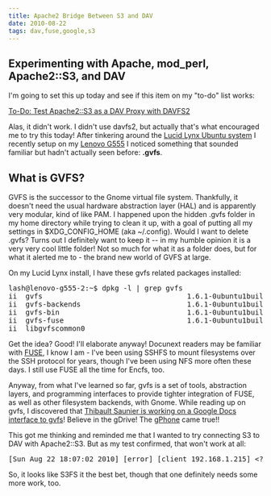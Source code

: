 ```yaml
---
title: Apache2 Bridge Between S3 and DAV
date: 2010-08-22
tags: dav,fuse,google,s3
---
```

## Experimenting with Apache, mod_perl, Apache2::S3, and DAV

I'm going to set this up today and see if this item on my "to-do" list works:

<a href="http://www.docunext.com/2010/08/to-do-test-apache2s3-as-a-dav-proxy-with-davfs2/" class="h3 strong">To-Do: Test Apache2::S3 as a DAV Proxy with DAVFS2</a>

Alas, it didn't work. I didn't use davfs2, but actually that's what encouraged me to try this today! After tinkering around the [Lucid Lynx Ubuntu system](http://www.docunext.com/2010/08/some-ubuntu-customizations-im-using-with-lucid-lynx-1004/) I recently setup on my [Lenovo G555](http://www.my-tech-deals.com/blog/2010/08/review-of-the-lenovo-g555.html) I noticed something that sounded familiar but hadn't actually seen before: **.gvfs**.

## What is GVFS?

GVFS is the successor to the Gnome virtual file system. Thankfully, it doesn't need the usual hardware abstraction layer (HAL) and is apparently very modular, kind of like PAM. I happened upon the hidden .gvfs folder in my home directory while trying to clean it up, with a goal of putting all my settings in $XDG_CONFIG_HOME (aka ~/.config). Would I want to delete .gvfs? Turns out I definitely want to keep it -- in my humble opinion it is a very very cool little folder! Not so much for what it as a folder does, but for what it alerted me to - the brand new world of GVFS at large.

On my Lucid Lynx install, I have these gvfs related packages installed:

<pre class="sh_sh">
lash@lenovo-g555-2:~$ dpkg -l | grep gvfs
ii  gvfs                                  1.6.1-0ubuntu1build1                            userspace virtual filesystem - server
ii  gvfs-backends                         1.6.1-0ubuntu1build1                            userspace virtual filesystem - backends
ii  gvfs-bin                              1.6.1-0ubuntu1build1                            userspace virtual filesystem - binaries
ii  gvfs-fuse                             1.6.1-0ubuntu1build1                            userspace virtual filesystem - fuse server
ii  libgvfscommon0
</pre>

Get the idea? Good! I'll elaborate anyway! Docunext readers may be familiar with [FUSE](http://www.docunext.com/), I know I am - I've been using SSHFS to mount filesystems over the SSH protocol for years, though I've been using NFS more often these days. I still use FUSE all the time for Encfs, too.

Anyway, from what I've learned so far, gvfs is a set of tools, abstraction layers, and programming interfaces to provide tighter integration of FUSE, as well as other filesystem backends, with Gnome. While reading up on gvfs, I discovered that [Thibault Saunier is working on a Google Docs interface to gvfs](http://thiblahute.blogspot.com/2010/01/good-news-about-google-documents-gvfs.html)! Believe in the gDrive! The [gPhone](http://www.soggyblogger.com/blog/2010/08/droid-x-review.html) came true!!

This got me thinking and reminded me that I wanted to try connecting S3 to DAV with Apache2::S3. But as my test confirmed, that won't work at all:

<pre class="sh_log">
[Sun Aug 22 18:07:02 2010] [error] [client 192.168.1.215] &lt;?xml version="1.0" encoding="UTF-8"?>\n&lt;Error>&lt;Code>MethodNotAllowed&lt;/Code>&lt;Message>The specified method is not allowed against this resource.&lt;/Message>&lt;ResourceType>BUCKET&lt;/ResourceType>&lt;Method>PROPFIND&lt;/Method>&lt;RequestId>B0DA9D7EE6DE73AD&lt;/RequestId>&lt;AllowedMethod>PUT&lt;/AllowedMethod>&lt;HostId>tIbZEhZarXoApiO9wzD23fLIrGiYqZ+DKhUxiFYXmG5frXO6faXdpOLgGEAx2Fwc&lt;/HostId>&lt;/Error> at /usr/local/share/perl/5.10.1/Apache2/S3.pm line 153.\n
</pre>

So, it looks like S3FS it the best bet, though that one definitely needs some more work, too.


